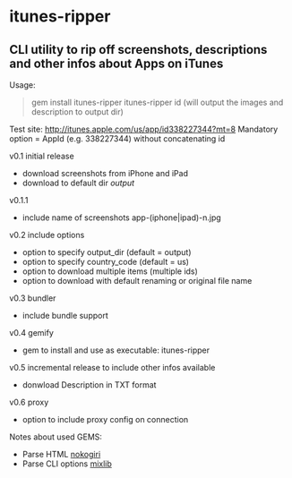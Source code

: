 itunes-ripper
=============

CLI utility to rip off screenshots, descriptions and other infos about Apps on iTunes
-------------------------------------------------------------------------------------

Usage:
> gem install itunes-ripper
> itunes-ripper id (will output the images and description to output dir)

Test site: http://itunes.apple.com/us/app/id338227344?mt=8
Mandatory option = AppId (e.g. 338227344) without concatenating id

v0.1 initial release
* download screenshots from iPhone and iPad
* download to default dir _output_

v0.1.1
* include name of screenshots app-(iphone|ipad)-n.jpg

v0.2 include options
* option to specify output_dir (default = output)
* option to specify country_code (default = us)
* option to download multiple items (multiple ids)
* option to download with default renaming or original file name

v0.3 bundler
* include bundle support

v0.4 gemify
* gem to install and use as executable: itunes-ripper

v0.5 incremental release to include other infos available
* donwload Description in TXT format

v0.6 proxy
* option to include proxy config on connection
 
Notes about used GEMS:
* Parse HTML [nokogiri](http://nokogiri.org)
* Parse CLI options [mixlib](https://github.com/opscode/mixlib-cli)

<!-- other refs 
* Http clients Rest-client? HttpParty? Mechanize?
* Web Content Scrappers? [toolbox](https://www.ruby-toolbox.com/categories/Web_Content_Scrapers)
-->
<!-- [hpricot][https://github.com/hpricot/hpricot/]
[httpparty][https://github.com/jnunemaker/httparty]
[restclient][https://github.com/archiloque/rest-client]
[wombat][https://github.com/felipecsl/wombat]
[scrubyt][https://github.com/scrubber/scrubyt] -->
